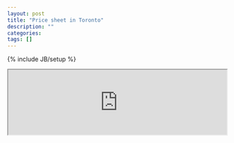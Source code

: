 ```yaml
---
layout: post
title: "Price sheet in Toronto"
description: ""
categories: 
tags: []
---
```

{% include JB/setup %}

<iframe src="https://docs.google.com/spreadsheets/d/1w6g9DuJ5AhDjRz91xSqhVgvewpU9QJNNPdjVetiNp8E/pubhtml?gid=0&amp;single=true&amp;widget=true&amp;headers=false" width="100%"></iframe>